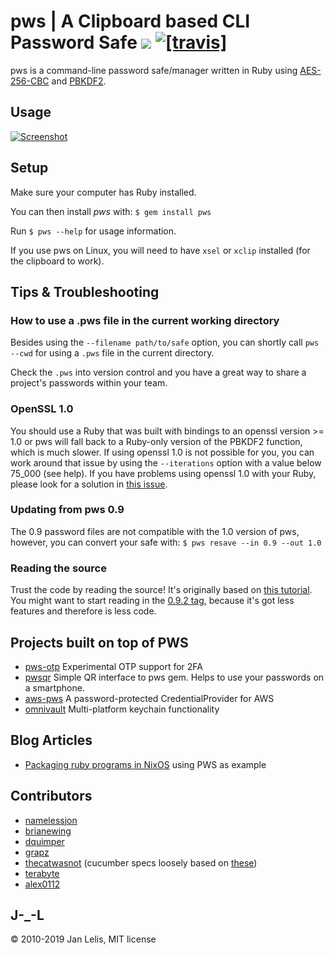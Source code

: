 pws | A Clipboard based CLI Password Safe [<img src="https://badge.fury.io/rb/pws.svg" />](https://badge.fury.io/rb/pws) [![[travis]](https://travis-ci.org/janlelis/pws.png)](https://travis-ci.org/janlelis/pws)
===
pws is a command-line password safe/manager written in Ruby using [AES-256-CBC](http://en.wikipedia.org/wiki/Advanced_Encryption_Standard) and [PBKDF2](http://en.wikipedia.org/wiki/PBKDF2).


Usage
---
[![Screenshot](https://ruby.janlelis.de/pws-example.png)](https://ruby.janlelis.de/60-pws-the-ruby-powered-command-line-password-manager)


Setup
---
Make sure your computer has Ruby installed.

You can then install *pws* with: `$ gem install pws`

Run `$ pws --help` for usage information.

If you use pws on Linux, you will need to have `xsel` or `xclip` installed (for the clipboard to work).

Tips &amp; Troubleshooting
---

### How to use a .pws file in the current working directory
Besides using the `--filename path/to/safe` option, you can shortly call `pws --cwd` for using a `.pws` file in the current directory.

Check the `.pws` into version control and you have a great way to share a project's passwords within your team.


### OpenSSL 1.0
You should use a Ruby that was built with bindings to an openssl version >= 1.0 or pws will fall back to a Ruby-only version of the PBKDF2 function, which is much slower. If using openssl 1.0 is not possible for you, you can work around that issue by using the `--iterations` option with a value below 75\_000 (see help). If you have problems using openssl 1.0 with your Ruby, please look for a solution in [this issue](https://github.com/janlelis/pws/issues/7).


### Updating from pws 0.9
The 0.9 password files are not compatible with the 1.0 version of pws, however, you can convert your safe with:
`$ pws resave --in 0.9 --out 1.0`


### Reading the source
Trust the code by reading the source! It's originally based on [this tutorial](https://ruby.janlelis.de/41-tutorial-build-your-own-password-safe-with-ruby). You might want to start reading in the [0.9.2 tag](https://github.com/janlelis/pws/tree/0.9.2), because it's got less features and therefore is less code.


Projects built on top of PWS
---
* [pws-otp](https://github.com/janlelis/pws-otp) Experimental OTP support for 2FA
* [pwsqr](https://github.com/smileart/pwsqr) Simple QR interface to pws gem. Helps to use your passwords on a smartphone.
* [aws-pws](https://github.com/fancyremarker/aws-pws) A password-protected CredentialProvider for AWS
* [omnivault](https://github.com/aptible/omnivault) Multi-platform keychain functionality


Blog Articles
---
* [Packaging ruby programs in NixOS](http://blog.arkency.com/2016/04/packaging-ruby-programs-in-nixos/) using PWS as example


Contributors
---
* [namelessjon](https://github.com/namelessjon/)
* [brianewing](https://github.com/brianewing/)
* [dquimper](https://github.com/dquimper/)
* [grapz](https://github.com/grapz/)
* [thecatwasnot](https://github.com/thecatwasnot/) (cucumber specs loosely based on [these](https://github.com/thecatwasnot/passwordsafe/blob/master/features/))
* [terabyte](https://github.com/terabyte)
* [alex0112](https://github.com/alex0112)


J-\_-L
---
© 2010-2019 Jan Lelis, MIT license
